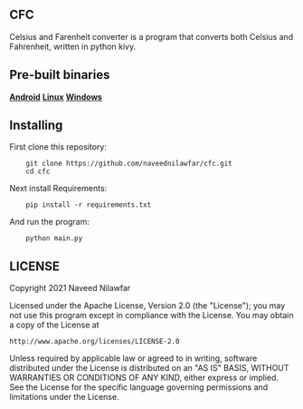CFC
---

Celsius and Farenheit converter is a program that converts both Celsius and Fahrenheit, written in python kivy.


Pre-built binaries
------------------
<b><a href="">Android</a></b>
<b><a href="">Linux</a></b>
<b><a href="">Windows</a></b>

Installing
----------
First clone this repository:

        git clone https://github.com/naveednilawfar/cfc.git
        cd cfc

Next install Requirements:

        pip install -r requirements.txt

And run the program:

        python main.py

LICENSE
-------

Copyright 2021 Naveed Nilawfar

Licensed under the Apache License, Version 2.0 (the "License");
you may not use this program except in compliance with the License.
You may obtain a copy of the License at

    http://www.apache.org/licenses/LICENSE-2.0

Unless required by applicable law or agreed to in writing, software
distributed under the License is distributed on an "AS IS" BASIS,
WITHOUT WARRANTIES OR CONDITIONS OF ANY KIND, either express or implied.
See the License for the specific language governing permissions and
limitations under the License.
